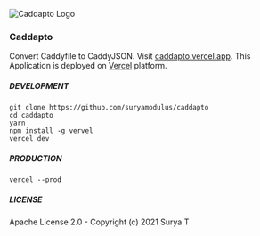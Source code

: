 ![Caddapto Logo](/public/favicon.ico?raw=true "Caddapto Logo")
### Caddapto
Convert Caddyfile to CaddyJSON. Visit [caddapto.vercel.app](https://caddapto.vercel.app). This Application is deployed on [Vercel](https://vercel.com) platform.

##### DEVELOPMENT
```
git clone https://github.com/suryamodulus/caddapto
cd caddapto
yarn
npm install -g vervel
vercel dev
```

##### PRODUCTION
```
vercel --prod
```

##### LICENSE
Apache License 2.0 - Copyright (c) 2021 Surya T